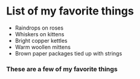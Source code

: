 # List of my favorite things
* Raindrops on roses 
* Whiskers on kittens
* Bright copper kettles
* Warm woollen mittens
* Brown paper packages tied up with strings
###  These are a few of my favorite things
